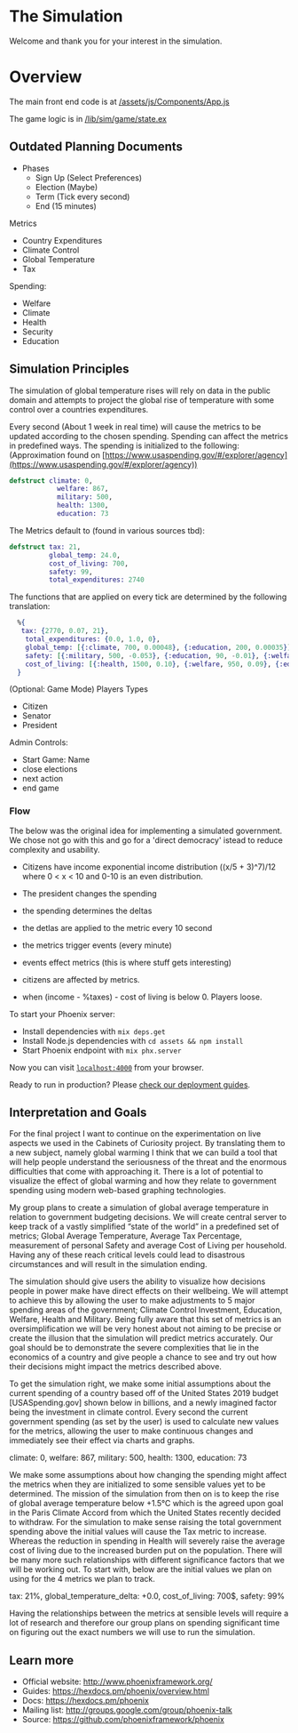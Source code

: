 # The Simulation

Welcome and thank you for your interest in the simulation.

# Overview

The main front end code is at [/assets/js/Components/App.js](/assets/js/Components/App.js)

The game logic is in [/lib/sim/game/state.ex](/lib/sim/game/state.ex)

## Outdated Planning Documents

- Phases
  - Sign Up (Select Preferences)
  - Election (Maybe)
  - Term (Tick every second)
  - End (15 minutes)

Metrics

- Country Expenditures
- Climate Control
- Global Temperature
- Tax

Spending:

- Welfare
- Climate
- Health
- Security
- Education

## Simulation Principles

The simulation of global temperature rises will rely on data in the public domain and attempts to project
the global rise of temperature with some control over a countries expenditures.

Every second (About 1 week in real time) will cause the metrics to be updated according to the chosen spending. Spending can affect the metrics in predefined ways. The spending is initialized to the following: (Approximation found on [https://www.usaspending.gov/#/explorer/agency](https://www.usaspending.gov/#/explorer/agency))

```elixir
defstruct climate: 0,
            welfare: 867,
            military: 500,
            health: 1300,
            education: 73
```

The Metrics default to (found in various sources tbd):

```elixir
defstruct tax: 21,
          global_temp: 24.0,
          cost_of_living: 700,
          safety: 99,
          total_expenditures: 2740
```

The functions that are applied on every tick are determined by the following translation:

```elixir
  %{
   tax: {2770, 0.07, 21},
    total_expenditures: {0.0, 1.0, 0},
    global_temp: [{:climate, 700, 0.00048}, {:education, 200, 0.00035}],
    safety: [{:military, 500, -0.053}, {:education, 90, -0.01}, {:welfare, 1200, -0.003}],
    cost_of_living: [{:health, 1500, 0.10}, {:welfare, 950, 0.09}, {:education, 150, 0.09}]
  }
```

(Optional: Game Mode)
Players Types

- Citizen
- Senator
- President

Admin Controls:

- Start Game: Name
- close elections
- next action
- end game

### Flow

The below was the original idea for implementing a simulated government. We chose not go with this and go for a 'direct democracy' istead to reduce complexity and usability.

- Citizens have income exponential income distribution ((x/5 + 3)^7)/12 where 0 < x < 10 and 0-10 is an even distribution.

- The president changes the spending

- the spending determines the deltas

- the detlas are applied to the metric every 10 second

- the metrics trigger events (every minute)

- events effect metrics (this is where stuff gets interesting)

- citizens are affected by metrics.

- when (income - %taxes) - cost of living is below 0. Players loose.

To start your Phoenix server:

- Install dependencies with `mix deps.get`
- Install Node.js dependencies with `cd assets && npm install`
- Start Phoenix endpoint with `mix phx.server`

Now you can visit [`localhost:4000`](http://localhost:4000) from your browser.

Ready to run in production? Please [check our deployment guides](https://hexdocs.pm/phoenix/deployment.html).

## Interpretation and Goals

For the final project I want to continue on the experimentation on live aspects we used in the Cabinets of Curiosity project. By translating them to a new subject, namely global warming I think that we can build a tool that will help people understand the seriousness of the threat and the enormous difficulties that come with approaching it. There is a lot of potential to visualize the effect of global warming and how they relate to government spending using modern web-based graphing technologies.

My group plans to create a simulation of global average temperature in relation to government budgeting decisions. We will create central server to keep track of a vastly simplified “state of the world” in a predefined set of metrics; Global Average Temperature, Average Tax Percentage, measurement of personal Safety and average Cost of Living per household. Having any of these reach critical levels could lead to disastrous circumstances and will result in the simulation ending.

The simulation should give users the ability to visualize how decisions people in power make have direct effects on their wellbeing. We will attempt to achieve this by allowing the user to make adjustments to 5 major spending areas of the government; Climate Control Investment, Education, Welfare, Health and Military. Being fully aware that this set of metrics is an oversimplification we will be very honest about not aiming to be precise or create the illusion that the simulation will predict metrics accurately. Our goal should be to demonstrate the severe complexities that lie in the economics of a country and give people a chance to see and try out how their decisions might impact the metrics described above.

To get the simulation right, we make some initial assumptions about the current spending of a country based off of the United States 2019 budget [USASpending.gov] shown below in billions, and a newly imagined factor being the investment in climate control. Every second the current government spending (as set by the user) is used to calculate new values for the metrics, allowing the user to make continuous changes and immediately see their effect via charts and graphs.

climate: 0, welfare: 867, military: 500, health: 1300, education: 73

We make some assumptions about how changing the spending might affect the metrics when they are initialized to some sensible values yet to be determined. The mission of the simulation from then on is to keep the rise of global average temperature below +1.5°C which is the agreed upon goal in the Paris Climate Accord from which the United States recently decided to withdraw. For the simulation to make sense raising the total government spending above the initial values will cause the Tax metric to increase. Whereas the reduction in spending in Health will severely raise the average cost of living due to the increased burden put on the population. There will be many more such relationships with different significance factors that we will be working out. To start with, below are the initial values we plan on using for the 4 metrics we plan to track.

tax: 21%, global_temperature_delta: +0.0, cost_of_living: 700$, safety: 99%

Having the relationships between the metrics at sensible levels will require a lot of research and therefore our group plans on spending significant time on figuring out the exact numbers we will use to run the simulation.

## Learn more

- Official website: http://www.phoenixframework.org/
- Guides: https://hexdocs.pm/phoenix/overview.html
- Docs: https://hexdocs.pm/phoenix
- Mailing list: http://groups.google.com/group/phoenix-talk
- Source: https://github.com/phoenixframework/phoenix

